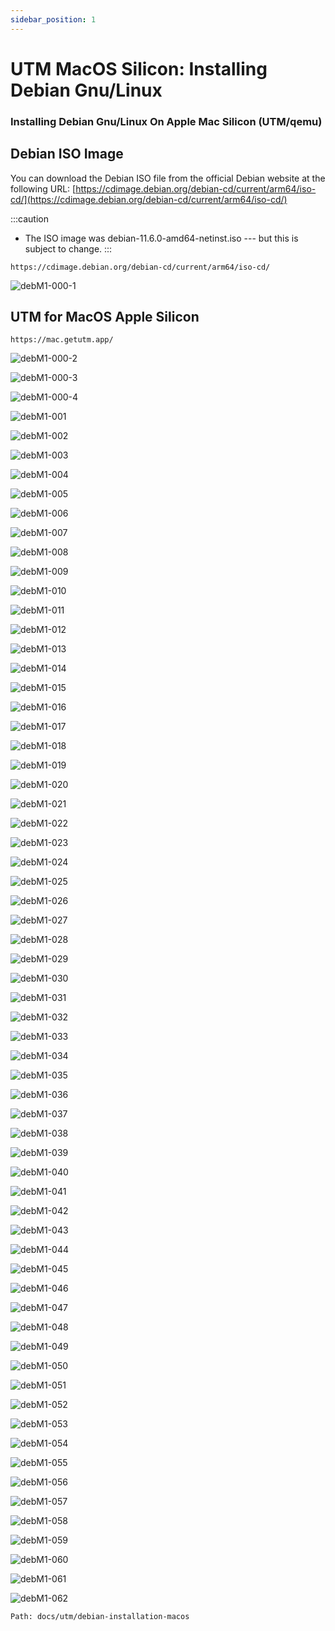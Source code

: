 ```yaml
---
sidebar_position: 1
---
```


# UTM MacOS Silicon: Installing Debian Gnu/Linux

### Installing Debian Gnu/Linux On Apple Mac Silicon (UTM/qemu)

## Debian ISO Image

You can download the Debian ISO file from the official Debian website at the following URL:
[https://cdimage.debian.org/debian-cd/current/arm64/iso-cd/](https://cdimage.debian.org/debian-cd/current/arm64/iso-cd/)

:::caution
* The ISO image was debian-11.6.0-amd64-netinst.iso --- but this is subject to change.
:::

```
https://cdimage.debian.org/debian-cd/current/arm64/iso-cd/
```

![debM1-000-1](/img/legacy/debM1-000-1.jpg)

## UTM for MacOS Apple Silicon

```
https://mac.getutm.app/
```

![debM1-000-2](/img/legacy/debM1-000-2.jpg)

![debM1-000-3](/img/legacy/debM1-000-3.jpg)

![debM1-000-4](/img/legacy/debM1-000-4.jpg)

![debM1-001](/img/legacy/debM1-001.jpg)

![debM1-002](/img/legacy/debM1-002.jpg)

![debM1-003](/img/legacy/debM1-003.jpg)

![debM1-004](/img/legacy/debM1-004.jpg)

![debM1-005](/img/legacy/debM1-005.jpg)

![debM1-006](/img/legacy/debM1-006.jpg)

![debM1-007](/img/legacy/debM1-007.jpg)

![debM1-008](/img/legacy/debM1-008.jpg)

![debM1-009](/img/legacy/debM1-009.jpg)

![debM1-010](/img/legacy/debM1-010.jpg)

![debM1-011](/img/legacy/debM1-011.jpg)

![debM1-012](/img/legacy/debM1-012.jpg)

![debM1-013](/img/legacy/debM1-013.jpg)

![debM1-014](/img/legacy/debM1-014.jpg)

![debM1-015](/img/legacy/debM1-015.jpg)

![debM1-016](/img/legacy/debM1-016.jpg)

![debM1-017](/img/legacy/debM1-017.jpg)

![debM1-018](/img/legacy/debM1-018.jpg)

![debM1-019](/img/legacy/debM1-019.jpg)

![debM1-020](/img/legacy/debM1-020.jpg)

![debM1-021](/img/legacy/debM1-021.jpg)

![debM1-022](/img/legacy/debM1-022.jpg)

![debM1-023](/img/legacy/debM1-023.jpg)

![debM1-024](/img/legacy/debM1-024.jpg)

![debM1-025](/img/legacy/debM1-025.jpg)

![debM1-026](/img/legacy/debM1-026.jpg)

![debM1-027](/img/legacy/debM1-027.jpg)

![debM1-028](/img/legacy/debM1-028.jpg)

![debM1-029](/img/legacy/debM1-029.jpg)

![debM1-030](/img/legacy/debM1-030.jpg)

![debM1-031](/img/legacy/debM1-031.jpg)

![debM1-032](/img/legacy/debM1-032.jpg)

![debM1-033](/img/legacy/debM1-033.jpg)

![debM1-034](/img/legacy/debM1-034.jpg)

![debM1-035](/img/legacy/debM1-035.jpg)

![debM1-036](/img/legacy/debM1-036.jpg)

![debM1-037](/img/legacy/debM1-037.jpg)

![debM1-038](/img/legacy/debM1-038.jpg)

![debM1-039](/img/legacy/debM1-039.jpg)

![debM1-040](/img/legacy/debM1-040.jpg)

![debM1-041](/img/legacy/debM1-041.jpg)

![debM1-042](/img/legacy/debM1-042.jpg)

![debM1-043](/img/legacy/debM1-043.jpg)

![debM1-044](/img/legacy/debM1-044.jpg)

![debM1-045](/img/legacy/debM1-045.jpg)

![debM1-046](/img/legacy/debM1-046.jpg)

![debM1-047](/img/legacy/debM1-047.jpg)

![debM1-048](/img/legacy/debM1-048.jpg)

![debM1-049](/img/legacy/debM1-049.jpg)

![debM1-050](/img/legacy/debM1-050.jpg)

![debM1-051](/img/legacy/debM1-051.jpg)

![debM1-052](/img/legacy/debM1-052.jpg)

![debM1-053](/img/legacy/debM1-053.jpg)

![debM1-054](/img/legacy/debM1-054.jpg)

![debM1-055](/img/legacy/debM1-055.jpg)

![debM1-056](/img/legacy/debM1-056.jpg)

![debM1-057](/img/legacy/debM1-057.jpg)

![debM1-058](/img/legacy/debM1-058.jpg)

![debM1-059](/img/legacy/debM1-059.jpg)

![debM1-060](/img/legacy/debM1-060.jpg)

![debM1-061](/img/legacy/debM1-061.jpg)

![debM1-062](/img/legacy/debM1-062.jpg)

```
Path: docs/utm/debian-installation-macos
```